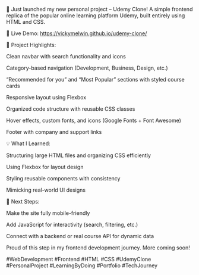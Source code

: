 🚀 Just launched my new personal project – Udemy Clone!
A simple frontend replica of the popular online learning platform Udemy, built entirely using HTML and CSS.

🔗 Live Demo: https://vickymelwin.github.io/udemy-clone/

🎯 Project Highlights:

Clean navbar with search functionality and icons

Category-based navigation (Development, Business, Design, etc.)

“Recommended for you” and “Most Popular” sections with styled course cards

Responsive layout using Flexbox

Organized code structure with reusable CSS classes

Hover effects, custom fonts, and icons (Google Fonts + Font Awesome)

Footer with company and support links

💡 What I Learned:

Structuring large HTML files and organizing CSS efficiently

Using Flexbox for layout design

Styling reusable components with consistency

Mimicking real-world UI designs

📌 Next Steps:

Make the site fully mobile-friendly

Add JavaScript for interactivity (search, filtering, etc.)

Connect with a backend or real course API for dynamic data

Proud of this step in my frontend development journey. More coming soon!

#WebDevelopment #Frontend #HTML #CSS #UdemyClone #PersonalProject #LearningByDoing #Portfolio #TechJourney

